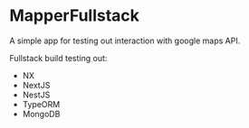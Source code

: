 

# MapperFullstack

A simple app for testing out interaction with google maps API.

Fullstack build testing out:

- NX
- NextJS
- NestJS
- TypeORM
- MongoDB

